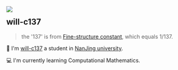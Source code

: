 <a href="#">
<img align="left" src='https://github-readme-stats.vercel.app/api?username=will-c137&show_icons=true&theme=tokyonight'>
</a>  

## will-c137

> the '137' is from [Fine-structure constant](https://en.wikipedia.org/wiki/Fine-structure_constant?useskin=vector), which equals 1/137.

🤔 I'm [will-c137](will-c137.github.io) a student in [NanJing university](https://www.nju.edu.cn).

💻 I'm currently learning Computational Mathematics.
